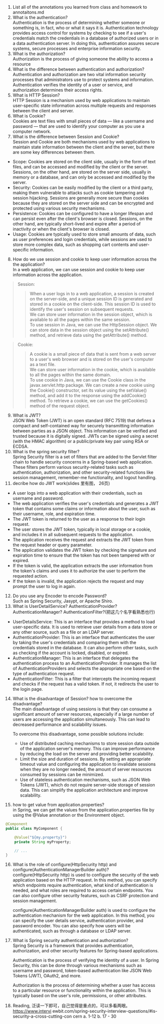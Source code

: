 1. List all of the annotations you learned from class and homework to
    annotaitons.md
2. What is the authentication?  
Authentication is the process of determining whether someone or something is, in fact, who or what it says it is. Authentication technology provides access control for systems by checking to see if a user's credentials match the credentials in a database of authorized users or in a data authentication server. In doing this, authentication assures secure systems, secure processes and enterprise information security.
3. What is the authorization?  
   Authorization is the process of giving someone the ability to access a resource
4. What is the difference between authentication and authorization?  
   Authentication and authorization are two vital information security processes that administrators use to protect systems and information. Authentication verifies the identity of a user or service, and authorization determines their access rights.
5. What is HTTP Session?  
   HTTP Session is a mechanism used by web applications to maintain user-specific state information across multiple requests and responses between the client and server.
6. What is Cookie?  
   Cookies are text files with small pieces of data — like a username and password — that are used to identify your computer as you use a computer network.
7. What is the difference between Session and Cookie?  
Session and Cookie are both mechanisms used by web applications to maintain state information between the client and the server, but there are some key differences between them.
* Scope: Cookies are stored on the client side, usually in the form of text files, and can be accessed and modified by the client or the server. Sessions, on the other hand, are stored on the server side, usually in memory or a database, and can only be accessed and modified by the server. 
* Security: Cookies can be easily modified by the client or a third party, making them vulnerable to attacks such as cookie tampering and session hijacking. Sessions are generally more secure than cookies because they are stored on the server side and can be encrypted and protected using various security mechanisms. 
* Persistence: Cookies can be configured to have a longer lifespan and can persist even after the client's browser is closed. Sessions, on the other hand, are typically short-lived and expire after a period of inactivity or when the client's browser is closed. 
* Usage: Cookies are typically used to store small amounts of data, such as user preferences and login credentials, while sessions are used to store more complex data, such as shopping cart contents and user-specific information.
8. How do we use session and cookie to keep user information across the the
    application?  
   In a web application, we can use session and cookie to keep user information across the application.

> Session:  
> > When a user logs in to a web application, a session is created on the server-side, and a unique session ID is generated and stored in a cookie on the client-side. This session ID is used to identify the user's session on subsequent requests.  
> > We can store user information in the session object, which is available to all the pages within the same session.  
> > To use session in Java, we can use the HttpSession object. We can store data in the session object using the setAttribute() method, and retrieve data using the getAttribute() method.    

> Cookie:
> > A cookie is a small piece of data that is sent from a web server to a user's web browser and is stored on the user's computer as a text file.  
> > We can store user information in the cookie, which is available to all the pages within the same domain.  
> > To use cookie in Java, we can use the Cookie class in the javax.servlet.http package. We can create a new cookie using the Cookie() constructor, set its value using the setValue() method, and add it to the response using the addCookie() method. To retrieve a cookie, we can use the getCookies() method of the request object.  
9. What is JWT?  
   JSON Web Token (JWT) is an open standard (RFC 7519) that defines a compact and self-contained way for securely transmitting information between parties as a JSON object. This information can be verified and trusted because it is digitally signed. JWTs can be signed using a secret (with the HMAC algorithm) or a public/private key pair using RSA or ECDSA.
10. What is the spring security filter?  
    Spring Security filter is a set of filters that are added to the Servlet filter chain to handle security concerns in a Spring-based web application. These filters perform various security-related tasks such as authentication, authorization, and other security-related functions like session management, remember-me functionality, and logout handling.
11. decribe how do JWT work(slides 里有图， 26页)  
* A user logs into a web application with their credentials, such as username and password. 
* The web application verifies the user's credentials and generates a JWT token that contains some claims or information about the user, such as their username, role, and expiration time. 
* The JWT token is returned to the user as a response to their login request. 
* The user stores the JWT token, typically in local storage or a cookie, and includes it in all subsequent requests to the application. 
* The application receives the request and extracts the JWT token from the request header or query parameter. 
* The application validates the JWT token by checking the signature and expiration time to ensure that the token has not been tampered with or expired. 
* If the token is valid, the application extracts the user information from the token's claims and uses it to authorize the user to perform the requested action. 
* If the token is invalid, the application rejects the request and may prompt the user to log in again.
12. Do you use any Encoder to encode Password?  
Such as Spring Security, Jasypt, or Apache Shiro.
13. What is UserDetailService? AuthenticationProvider?AuthenticationManager?
    AuthenticationFilter?(把这几个名字看熟悉也行)
* UserDetailsService: This is an interface that provides a method to load user-specific data. It is used to retrieve user details from a data store or any other source, such as a file or an LDAP server. 
* AuthenticationProvider: This is an interface that authenticates the user by taking the user's credentials and comparing them with the credentials stored in the database. It can also perform other tasks, such as checking if the account is locked, disabled, or expired. 
* AuthenticationManager: This is an interface that delegates the authentication process to an AuthenticationProvider. It manages the list of AuthenticationProviders and selects the appropriate one based on the type of authentication request. 
* AuthenticationFilter: This is a filter that intercepts the incoming request and checks if the request has a valid token. If not, it redirects the user to the login page.
14. What is the disadvantage of Session? how to overcome the disadvantage?  
    The main disadvantage of using sessions is that they can consume a significant amount of server resources, especially if a large number of users are accessing the application simultaneously. This can lead to decreased performance and scalability issues.

    To overcome this disadvantage, some possible solutions include:

    * Use of distributed caching mechanisms to store session data outside of the application server's memory. This can improve performance by reducing the load on the server and providing better scalability. 
    * Limit the size and duration of sessions. By setting an appropriate timeout value and configuring the application to invalidate sessions when they are no longer needed, the amount of server resources consumed by sessions can be minimized. 
    * Use of stateless authentication mechanisms, such as JSON Web Tokens (JWT), which do not require server-side storage of session data. This can simplify the application architecture and improve scalability.
15. how to get value from application.properties?  
    in Spring, we can get the values from the application.properties file by using the @Value annotation or the Environment object.
```java
@Component
public class MyComponent {

    @Value("${my.property}")
    private String myProperty;

    // ...
}
```
16. What is the role of configure(HttpSecurity http) and
    configure(AuthenticationManagerBuilder auth)?  
    configure(HttpSecurity http) is used to configure the security of the web application based on the HTTP request. In this method, you can specify which endpoints require authentication, what kind of authentication is needed, and what roles are required to access certain endpoints. You can also configure other security features, such as CSRF protection and session management.  

    configure(AuthenticationManagerBuilder auth) is used to configure the authentication mechanism for the web application. In this method, you can specify the user details service, authentication provider, and password encoder. You can also specify how users will be authenticated, such as through a database or LDAP server.

17. What is Spring security authentication and authorization?  
    Spring Security is a framework that provides authentication, authorization, and other security features for Spring-based applications.

    Authentication is the process of verifying the identity of a user. In Spring Security, this can be done through various mechanisms such as username and password, token-based authentication like JSON Web Tokens (JWT), OAuth2, and more.

    Authorization is the process of determining whether a user has access to a particular resource or functionality within the application. This is typically based on the user's role, permissions, or other attributes.
18. Reading, 泛读一下即可，自己觉得是重点的，可以多看两眼。https://www.intervi
    ewbit.com/spring-security-interview-questions/#is-security-a-cross-cutting-con
    cern
    a. 1-12
    b. 17 - 30
 